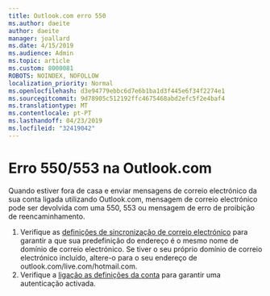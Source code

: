 ```yaml
---
title: Outlook.com erro 550
ms.author: daeite
author: daeite
manager: joallard
ms.date: 4/15/2019
ms.audience: Admin
ms.topic: article
ms.custom: 8000081
ROBOTS: NOINDEX, NOFOLLOW
localization_priority: Normal
ms.openlocfilehash: d3e94779ebbc6d7e6b1ba1d3f445e6f34f2274e1
ms.sourcegitcommit: 9d78905c512192ffc4675468abd2efc5f2e4baf4
ms.translationtype: MT
ms.contentlocale: pt-PT
ms.lasthandoff: 04/23/2019
ms.locfileid: "32419042"
---
```

# <a name="error-550553-in-outlookcom"></a>Erro 550/553 na Outlook.com

Quando estiver fora de casa e enviar mensagens de correio electrónico da sua conta ligada utilizando Outlook.com, mensagem de correio electrónico pode ser devolvida com uma 550, 553 ou mensagem de erro de proibição de reencaminhamento.
1. Verifique as [definições de sincronização de correio electrónico](https://go.microsoft.com/fwlink/?linkid=2031283) para garantir a que sua predefinição do endereço é o mesmo nome de domínio de correio electrónico. Se tiver o seu próprio domínio de correio electrónico incluído, altere-o para o seu endereço de outlook.com/live.com/hotmail.com.
2. Verifique a [ligação as definições da conta](https://go.microsoft.com/fwlink/?linkid=875264&clcid=0x409) para garantir uma autenticação activada.